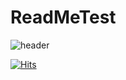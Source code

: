 # ReadMeTest

![header](https://capsule-render.vercel.app/api?type=wave&color=auto&height=300&section=header&text=ReadMeTest&fontSize=90)

[![Hits](https://hits.seeyoufarm.com/api/count/incr/badge.svg?url=https%3A%2F%2Fgithub.com%2FYoodh%2F&count_bg=%2379C83D&title_bg=%23555555&icon=github.svg&icon_color=%23E7E7E7&title=Yooodh&edge_flat=false)](https://hits.seeyoufarm.com)
